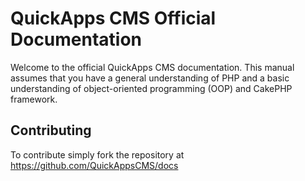 QuickApps CMS Official Documentation
====================================

Welcome to the official QuickApps CMS documentation.
This manual assumes that you have a general understanding of PHP and a basic understanding of object-oriented programming (OOP) and CakePHP framework.

## Contributing

To contribute simply fork the repository at https://github.com/QuickAppsCMS/docs